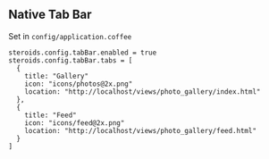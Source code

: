 ##  Native Tab Bar

Set in `config/application.coffee`

    steroids.config.tabBar.enabled = true
    steroids.config.tabBar.tabs = [
      {
        title: "Gallery"
        icon: "icons/photos@2x.png"
        location: "http://localhost/views/photo_gallery/index.html"
      },
      {
        title: "Feed"
        icon: "icons/feed@2x.png"
        location: "http://localhost/views/photo_gallery/feed.html"
      }
    ]